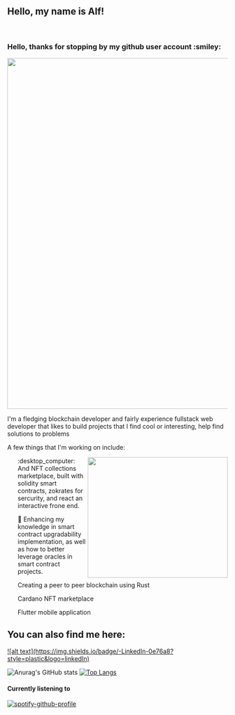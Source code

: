
<h2> Hello, my name is Alf!</h2>

<br/>

<h3> Hello, thanks for stopping by my github user account :smiley: </h3>

<P style=text-align:center;><img align=center width=800 src="https://github-profile-trophy.vercel.app/?username=FentonA&column=8&theme=dracula&no-frame=true&no-bd=true"/><p>
 
I'm a fledging blockchain developer and fairly experience fullstack web developer that likes to build projects that I find cool or interesting, help find solutions to problems

A few things that I'm working on include:

<div  style=display:inlineFlex;>
<img align="right" height="275" width="320" alt="" src="https://user-images.githubusercontent.com/46092106/180619229-e966adb1-d6e0-4758-b16e-d453524e14c1.gif" />


  <ol>:desktop_computer: And NFT collections marketplace, built with solidity smart contracts, zokrates for sercurity, and react an interactive frone end. </ol>
  <ol>🌱 Enhancing my knowledge in smart contract upgradability implementation, as well as how to better leverage oracles in smart contract projects. </ol>
  <ol> Creating a peer to peer blockchain using Rust</ol>
  <ol> Cardano NFT marketplace</ol>
  <ol> Flutter mobile application</ol>

</div>
 
 
 <h2> You can also find me here:</h2>
<a href='https://www.linkedin.com/in/alf-fenton-baab27110/'>![alt text](https://img.shields.io/badge/-LinkedIn-0e76a8?style=plastic&logo=linkedIn)</a>


![Anurag's GitHub stats](https://github-readme-stats.vercel.app/api?username=fentona&theme=dracula&hide=contribs) [![Top Langs](https://github-readme-stats.vercel.app/api/top-langs/?username=fentona&layout=compact&theme=dracula)](https://github.com/anuraghazra/github-readme-stats)

<h4> Currently listening to </h4>

[![spotify-github-profile](https://spotify-github-profile.vercel.app/api/view?uid=mrchips7&cover_image=true&theme=default&bar_color=469faf&bar_color_cover=true)](https://spotify-github-profile.vercel.app/api/view?uid=mrchips7&redirect=true)


